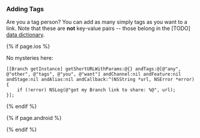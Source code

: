 ### Adding Tags

Are you a tag person? You can add as many simply tags as you want to a link. Note that these are **not** key-value pairs -- those belong in the [TODO] [data dictionary]().

<!--- iOS -->
{% if page.ios %}

No mysteries here:

~~~objc
[[Branch getInstance] getShortURLWithParams:@{} andTags:@[@"any", @"other", @"tags", @"you", @"want"] andChannel:nil andFeature:nil andStage:nil andAlias:nil andCallback:^(NSString *url, NSError *error) {
    if (!error) NSLog(@"got my Branch link to share: %@", url);
}];
~~~

{% endif %}
<!--- /iOS -->


<!--- Android -->
{% if page.android %}


{% endif %}
<!--- /Android -->
